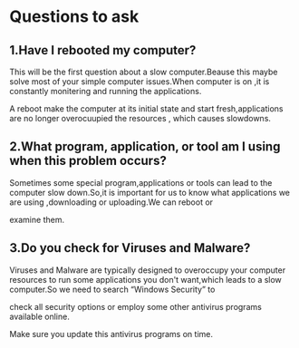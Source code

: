 # Questions to ask

## 1.Have I rebooted my computer?

This will be the first question about a slow computer.Beause this maybe solve most of your simple computer issues.When computer is on ,it is constantly monitering and running the applications.

A reboot make the computer at its initial state and start fresh,applications are no longer overocuupied the resources , which causes slowdowns.

## 2.What program, application, or tool am I using when this problem occurs?

Sometimes some special program,applications or tools can lead to the computer slow down.So,it is important for us to know what applications we are using ,downloading or uploading.We can reboot or 

examine them.

## 3.Do you check for Viruses and Malware?

Viruses and Malware are typically designed to overoccupy your computer resources to run some applications you don't want,which leads to a slow computer.So we need to search “Windows Security” to 

check all security options or employ some other antivirus programs available online.

Make sure you update this antivirus programs on time.



